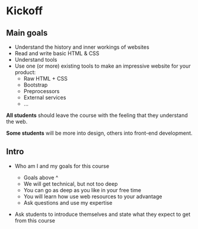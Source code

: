 # Kickoff

## Main goals

- Understand the history and inner workings of websites
- Read and write basic HTML & CSS
- Understand tools 
- Use one (or more) existing tools to make an impressive website for your product:
	- Raw HTML + CSS
	- Bootstrap
	- Preprocessors
	- External services
	- ...

**All students** should leave the course with the feeling that they understand the web.

**Some students** will be more into design, others into front-end development.

## Intro

- Who am I and my goals for this course
	- Goals above ^
	- We will get technical, but not too deep
	- You can go as deep as you like in your free time
	- You will learn how use web resources to your advantage
	- Ask questions and use my expertise
	
- Ask students to introduce themselves and state what they expect to get from this course
